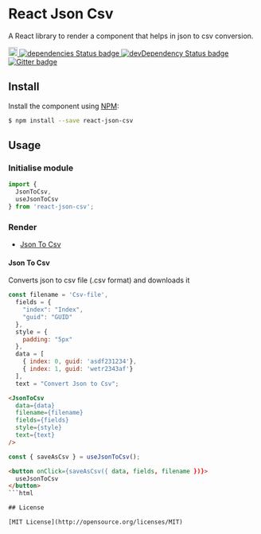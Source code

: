 # React Json Csv
A React library to render a component that helps in json to csv conversion.

<p>
  <a href="https://badge.fury.io/js/react-json-csv">
    <img src="https://badge.fury.io/js/react-json-csv.svg" alt="npm version" height="18">
  </a>
  <a href="https://david-dm.org/praveenkumar-outlook/react-json-csv">
    <img src="https://david-dm.org/praveenkumar-outlook/react-json-csv/status.svg" alt="dependencies Status badge">
    </a>
  <a href="https://david-dm.org/praveenkumar-outlook/react-json-csv#info=devDependencies">
    <img src="https://david-dm.org/praveenkumar-outlook/react-json-csv/dev-status.svg" alt="devDependency Status badge">
  </a>
  <a href="https://gitter.im/praveekumar-outlook/react-json-csv">
    <img src="https://badges.gitter.im/Join%20Chat.svg" alt="Gitter badge">
  </a>
</p>

## Install

Install the component using [NPM](https://www.npmjs.com/):

```sh
$ npm install --save react-json-csv
```

## Usage

### Initialise module

```js
import {
  JsonToCsv,
  useJsonToCsv
} from 'react-json-csv';
```

### Render
- [Json To Csv](#json-to-csv)

#### Json To Csv
Converts json to csv file (.csv format) and downloads it

```js
const filename = 'Csv-file',
  fields = {
    "index": "Index",
    "guid": "GUID"
  },
  style = {
    padding: "5px"
  },
  data = [
    { index: 0, guid: 'asdf231234'},
    { index: 1, guid: 'wetr2343af'}
  ],
  text = "Convert Json to Csv";
```

```html
<JsonToCsv
  data={data}
  filename={filename}
  fields={fields}
  style={style}
  text={text}
/>
```

```js
const { saveAsCsv } = useJsonToCsv();
```

```html
<button onClick={saveAsCsv({ data, fields, filename })}>
  useJsonToCsv
</button>
```html

## License

[MIT License](http://opensource.org/licenses/MIT)
